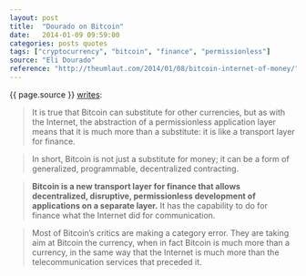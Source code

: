 ```yaml
---
layout: post
title:  "Dourado on Bitcoin"
date:   2014-01-09 09:59:00
categories: posts quotes
tags: ["cryptocurrency", "bitcoin", "finance", "permissionless"]
source: "Eli Dourado"
reference: "http://theumlaut.com/2014/01/08/bitcoin-internet-of-money/"
---
```


{{ page.source }} [writes]({{page.reference}}):

> It is true that Bitcoin can substitute for other currencies, but as with the Internet, the abstraction of a permissionless application layer means that it is much more than a substitute: it is like a transport layer for finance.

> In short, Bitcoin is not just a substitute for money; it can be a form of generalized, programmable, decentralized contracting.

> <b>Bitcoin is a new transport layer for finance that allows decentralized, disruptive, permissionless development of applications on a separate layer.</b> It has the capability to do for finance what the Internet did for communication.

> Most of Bitcoin’s critics are making a category error. They are taking aim at Bitcoin the currency, when in fact Bitcoin is much more than a currency, in the same way that the Internet is much more than the telecommunication services that preceded it.